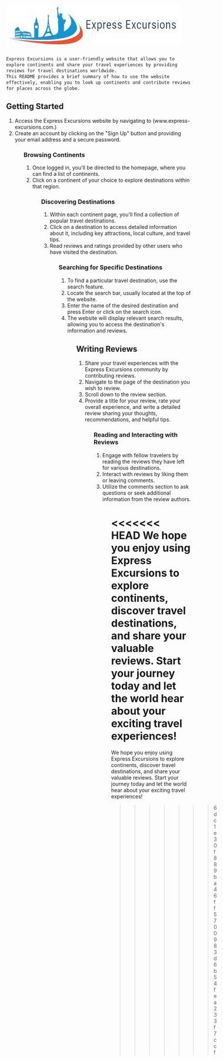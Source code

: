 # ![Logo !](mern_project\public\logo.png "Express Excursion")
    Express Excursions is a user-friendly website that allows you to explore continents and share your travel experiences by providing reviews for travel destinations worldwide. 
    This README provides a brief summary of how to use the website effectively, enabling you to look up continents and contribute reviews for places across the globe.

## Getting Started
<ol>
    <li> Access the Express Excursions website by navigating to (www.express-excursions.com.)
    <li> Create an account by clicking on the "Sign Up" button and providing your email address and a secure password.
<ol>

### Browsing Continents
<ol>
    <li> Once logged in, you'll be directed to the homepage, where you can find a list of continents.
    <li> Click on a continent of your choice to explore destinations within that region.
<ol>

### Discovering Destinations
<ol>
    <li>Within each continent page, you'll find a collection of popular travel destinations.
    <li>Click on a destination to access detailed information about it, including key attractions, local culture, and travel tips.
    <li>Read reviews and ratings provided by other users who have visited the destination.
<ol>

### Searching for Specific Destinations
<ol>
    <li>To find a particular travel destination, use the search feature.
    <li>Locate the search bar, usually located at the top of the website.
    <li>Enter the name of the desired destination and press Enter or click on the search icon.
    <li>The website will display relevant search results, allowing you to access the destination's information and reviews.
<ol>

## Writing Reviews
<ol>
    <li>Share your travel experiences with the Express Excursions community by contributing reviews.
    <li>Navigate to the page of the destination you wish to review.
    <li>Scroll down to the review section.
    <li>Provide a title for your review, rate your overall experience, and write a detailed review sharing your thoughts, recommendations, and helpful tips.
<ol>

### Reading and Interacting with Reviews
<ol>
    <li>Engage with fellow travelers by reading the reviews they have left for various destinations.
    <li>Interact with reviews by liking them or leaving comments.
    <li>Utilize the comments section to ask questions or seek additional information from the review authors.
<ol>

<<<<<<< HEAD
We hope you enjoy using Express Excursions to explore continents, discover travel destinations, and share your valuable reviews. Start your journey today and let the world hear about your exciting travel experiences!
=======
We hope you enjoy using Express Excursions to explore continents, discover travel destinations, and share your valuable reviews. Start your journey today and let the world hear about your exciting travel experiences!
>>>>>>> 6dc1e30f889ba46ff5700983d6b54fea233f7ccf
